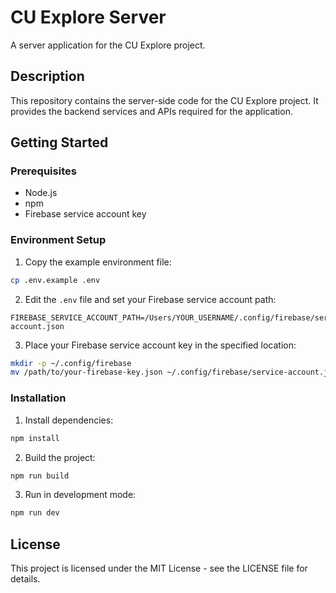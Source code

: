 # CU Explore Server

A server application for the CU Explore project.

## Description

This repository contains the server-side code for the CU Explore project. It provides the backend services and APIs required for the application.

## Getting Started

### Prerequisites
- Node.js
- npm
- Firebase service account key

### Environment Setup

1. Copy the example environment file:
```bash
cp .env.example .env
```

2. Edit the `.env` file and set your Firebase service account path:
```
FIREBASE_SERVICE_ACCOUNT_PATH=/Users/YOUR_USERNAME/.config/firebase/service-account.json
```

3. Place your Firebase service account key in the specified location:
```bash
mkdir -p ~/.config/firebase
mv /path/to/your-firebase-key.json ~/.config/firebase/service-account.json
```

### Installation

1. Install dependencies:
```bash
npm install
```

2. Build the project:
```bash
npm run build
```

3. Run in development mode:
```bash
npm run dev
```

## License

This project is licensed under the MIT License - see the LICENSE file for details. 